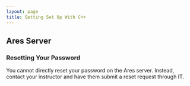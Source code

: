 ```yaml
---
layout: page
title: Getting Set Up With C++
---
```


## Ares Server

### Resetting Your Password

You cannot directly reset your password on the Ares server. Instead, contact your instructor and have them submit a reset request through IT.
